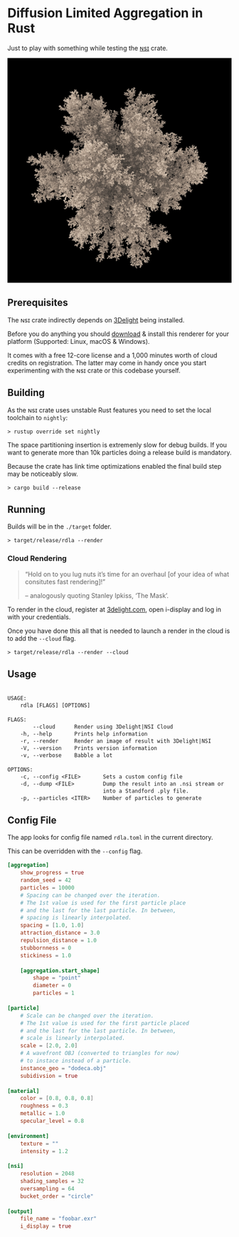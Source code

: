 # Diffusion Limited Aggregation in Rust

Just to play with something while testing the [ɴsɪ](https://crates.io/crates/nsi) crate.

![Result of rendering with 3Delight|NSI from within the tool](dla.jpg)

## Prerequisites

The ɴsɪ crate indirectly depends on
[3Delight](https://www.3delight.com/) being installed.

Before you do anything you should
[download](https://www.3delight.com/download) & install this renderer
for your platform (Supported: Linux, macOS & Windows).

It comes with a free 12-core license and a 1,000 minutes worth of cloud
credits on registration. The latter may come in handy once you start
experimenting with the ɴsɪ crate or this codebase yourself.

## Building

As the ɴsɪ crate uses unstable Rust features you need to set the local
toolchain to `nightly`:

```console
> rustup override set nightly
```

The space partitioning insertion is extremenly slow for debug builds.
If you want to generate more than 10k particles doing a release build is
mandatory.

Because the crate has link time optimizations enabled the final build
step may be noticeably slow.

```console
> cargo build --release
```

## Running

Builds will be in the `./target` folder.

```console
> target/release/rdla --render
```

### Cloud Rendering

> “Hold on to you lug nuts it’s time for an overhaul [of your idea of
> what consitutes fast rendering]!”
>
> – analogously quoting Stanley Ipkiss, ‘The Mask’.

To render in the cloud, register at
[3delight.com](https://www.3delight.com/), open i-display and log in
with your credentials.

Once you have done this all that is needed to launch a render in the
cloud is to add the `--cloud` flag.

```console
> target/release/rdla --render --cloud
```

## Usage

```usage

USAGE:
    rdla [FLAGS] [OPTIONS]

FLAGS:
        --cloud      Render using 3Delight|NSI Cloud
    -h, --help       Prints help information
    -r, --render     Render an image of result with 3Delight|NSI
    -V, --version    Prints version information
    -v, --verbose    Babble a lot

OPTIONS:
    -c, --config <FILE>       Sets a custom config file
    -d, --dump <FILE>         Dump the result into an .nsi stream or
                              into a Standford .ply file.
    -p, --particles <ITER>    Number of particles to generate
```

## Config File

The app looks for config file named `rdla.toml` in the current
directory.

This can be overridden with the `--config` flag.

```toml
[aggregation]
    show_progress = true
    random_seed = 42
    particles = 10000
    # Spacing can be changed over the iteration.
    # The 1st value is used for the first particle place
    # and the last for the last particle. In between,
    # spacing is linearly interpolated.
    spacing = [1.0, 1.0]
    attraction_distance = 3.0
    repulsion_distance = 1.0
    stubbornness = 0
    stickiness = 1.0

    [aggregation.start_shape]
        shape = "point"
        diameter = 0
        particles = 1

[particle]
    # Scale can be changed over the iteration.
    # The 1st value is used for the first particle placed
    # and the last for the last particle. In between,
    # scale is linearly interpolated.
    scale = [2.0, 2.0]
    # A wavefront OBJ (converted to triangles for now)
    # to instace instead of a particle.
    instance_geo = "dodeca.obj"
    subidivsion = true

[material]
    color = [0.8, 0.8, 0.8]
    roughness = 0.3
    metallic = 1.0
    specular_level = 0.8

[environment]
    texture = ""
    intensity = 1.2

[nsi]
    resolution = 2048
    shading_samples = 32
    oversampling = 64
    bucket_order = "circle"

[output]
    file_name = "foobar.exr"
    i_display = true
```
